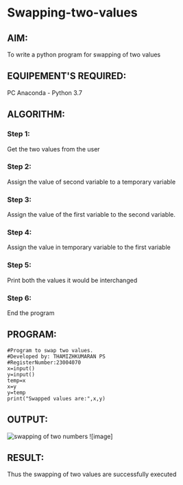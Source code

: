 # Swapping-two-values
## AIM:
To write a python program for swapping of two values
## EQUIPEMENT'S REQUIRED: 
PC
Anaconda - Python 3.7
## ALGORITHM: 
### Step 1:
Get the two values from the user
### Step 2: 
Assign the value of second variable to a temporary variable 
### Step 3: 
Assign the value of the first variable to the second variable.
### Step 4:  
Assign the value in temporary variable to the first variable
### Step 5: 
Print both the values it would be interchanged
### Step 6: 
End the program
## PROGRAM:
```
#Program to swap two values.
#Developed by: THAMIZHKUMARAN PS 
#RegisterNumber:23004070
x=input()
y=input()
temp=x
x=y
y=temp
print("Swapped values are:",x,y)
```
## OUTPUT:
![swapping of two numbers](/!(image-1.png))
![image]





## RESULT:
Thus the swapping of two values are successfully executed



